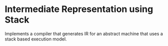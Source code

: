 # Intermediate Representation using Stack

Implements a compiler that generates IR for an abstract machine that uses a stack based execution model.